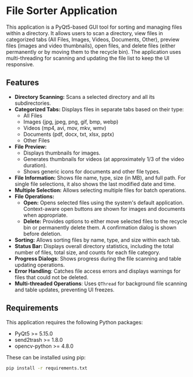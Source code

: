 # File Sorter Application

This application is a PyQt5-based GUI tool for sorting and managing files within a directory. It allows users to scan a directory, view files in categorized tabs (All Files, Images, Videos, Documents, Other), preview files (images and video thumbnails), open files, and delete files (either permanently or by moving them to the recycle bin). The application uses multi-threading for scanning and updating the file list to keep the UI responsive.

## Features

*   **Directory Scanning:** Scans a selected directory and all its subdirectories.
*   **Categorized Tabs:** Displays files in separate tabs based on their type:
    *   All Files
    *   Images (jpg, jpeg, png, gif, bmp, webp)
    *   Videos (mp4, avi, mov, mkv, wmv)
    *   Documents (pdf, docx, txt, xlsx, pptx)
    *   Other Files
*   **File Preview:**
    *   Displays thumbnails for images.
    *   Generates thumbnails for videos (at approximately 1/3 of the video duration).
    *   Shows generic icons for documents and other file types.
*   **File Information:** Shows file name, type, size (in MB), and full path. For single file selections, it also shows the last modified date and time.
*   **Multiple Selection:** Allows selecting multiple files for batch operations.
*   **File Operations:**
    *   **Open:** Opens selected files using the system's default application.  Context-aware open buttons are shown for images and documents when appropriate.
    *   **Delete:** Provides options to either move selected files to the recycle bin or permanently delete them. A confirmation dialog is shown before deletion.
*   **Sorting:** Allows sorting files by name, type, and size within each tab.
*   **Status Bar:** Displays overall directory statistics, including the total number of files, total size, and counts for each file category.
* **Progress Dialogs**: Shows progress during the file scanning and table updating operations.
* **Error Handling**: Catches file access errors and displays warnings for files that could not be deleted.
* **Multi-threaded Operations**: Uses `QThread` for background file scanning and table updates, preventing UI freezes.

## Requirements

This application requires the following Python packages:

*   PyQt5 >= 5.15.0
*   send2trash >= 1.8.0
*   opencv-python >= 4.8.0

These can be installed using pip:

```bash
pip install -r requirements.txt

